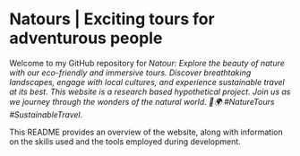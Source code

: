 # Natours | Exciting tours for adventurous people

Welcome to my GitHub repository for *Natour: Explore the beauty of nature with our eco-friendly and immersive tours. Discover breathtaking landscapes, engage with local cultures, and experience sustainable travel at its best. This website is a research based hypothetical project. Join us as we journey through the wonders of the natural world. 🌿🌍 #NatureTours #SustainableTravel*.


This README provides an overview of the website, along with information on the skills used and the tools employed during development.
